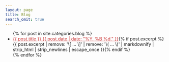 ```yaml
---
layout: page
title: Blog
search_omit: true
---
```


<ul class="post-list">
{% for post in site.categories.blog %}
  <li><article><a href="{{ site.url }}{{ post.url }}" style="color:#ca3333">{{ post.title }} <span class="entry-date"><time datetime="{{ post.date | date_to_xmlschema }}">{{ post.date | date: "%Y. %B %d." }}</time></span></a><a href="{{ site.url }}{{ post.url }}" style="text-decoration:none; color:$text-color">{% if post.excerpt %} <span class="excerpt">{{ post.excerpt | remove: '\[ ... \]' | remove: '\( ... \)' | markdownify | strip_html | strip_newlines | escape_once }}</span>{% endif %}</a></article></li>
{% endfor %}
</ul>

